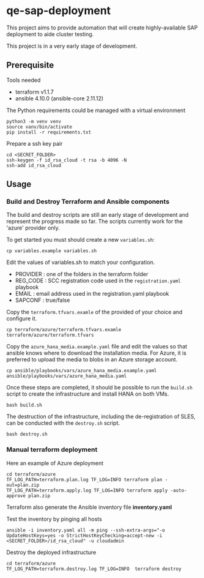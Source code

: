 # qe-sap-deployment

This project aims to provide automation that will create highly-available SAP deployment to aide cluster testing.

This project is in a very early stage of development.

## Prerequisite

Tools needed

* terraform v1.1.7
* ansible 4.10.0 (ansible-core 2.11.12)

The Python requirements could be managed with a virtual environment

```shell
python3 -m venv venv
source vanv/bin/activate
pip install -r requirements.txt
```

Prepare a ssh key pair

```shell
cd <SECRET_FOLDER> 
ssh-keygen -f id_rsa_cloud -t rsa -b 4096 -N
ssh-add id_rsa_cloud
```

## Usage

### Build and Destroy Terraform and Ansible components

The build and destroy scripts are still an early stage of development and represent the progress made so far. The scripts currently work for the 'azure' provider only.

To get started you must should create a new `variables.sh`:

```shell
cp variables.example variables.sh
```

Edit the values of variables.sh to match your configuration.
* PROVIDER : one of the folders in the terraform folder
* REG_CODE : SCC registration code used in the `registration.yaml` playbook
* EMAIL : email address used in the registration.yaml playbook
* SAPCONF : true/false

Copy the `terraform.tfvars.examle` of the provided of your choice and configure it.

```shell
cp terraform/azure/terraform.tfvars.examle terraform/azure/terraform.tfvars
```

Copy the `azure_hana_media.example.yaml` file and edit the values so that ansible knows where to download the installation media.  For Azure, it is preferred to upload the media to blobs in an Azure storage account.

```shell
cp ansible/playbooks/vars/azure_hana_media.example.yaml ansible/playbooks/vars/azure_hana_media.yaml
```

Once these steps are completed, it should be possible to run the `build.sh` script to create the infrastructure and install HANA on both VMs.

```shell
bash build.sh
```

The destruction of the infrastructure, including the de-registration of SLES, can be conducted with the `destroy.sh` script.

```shell
bash destroy.sh
```


### Manual terraform deployment

Here an example of Azure deployment

```shell
cd terraform/azure
TF_LOG_PATH=terraform.plan.log TF_LOG=INFO terraform plan -out=plan.zip
TF_LOG_PATH=terraform.apply.log TF_LOG=INFO terraform apply -auto-approve plan.zip
```

Terraform also generate the Ansible inventory file **inventory.yaml**

Test the inventory by pinging all hosts

```shell
ansible -i inventory.yaml all -m ping --ssh-extra-args="-o UpdateHostKeys=yes -o StrictHostKeyChecking=accept-new -i <SECRET_FOLDER>/id_rsa_cloud" -u cloudadmin
```

Destroy the deployed infrastructure

```shell
cd terraform/azure
TF_LOG_PATH=terraform.destroy.log TF_LOG=INFO  terraform destroy
 ```

